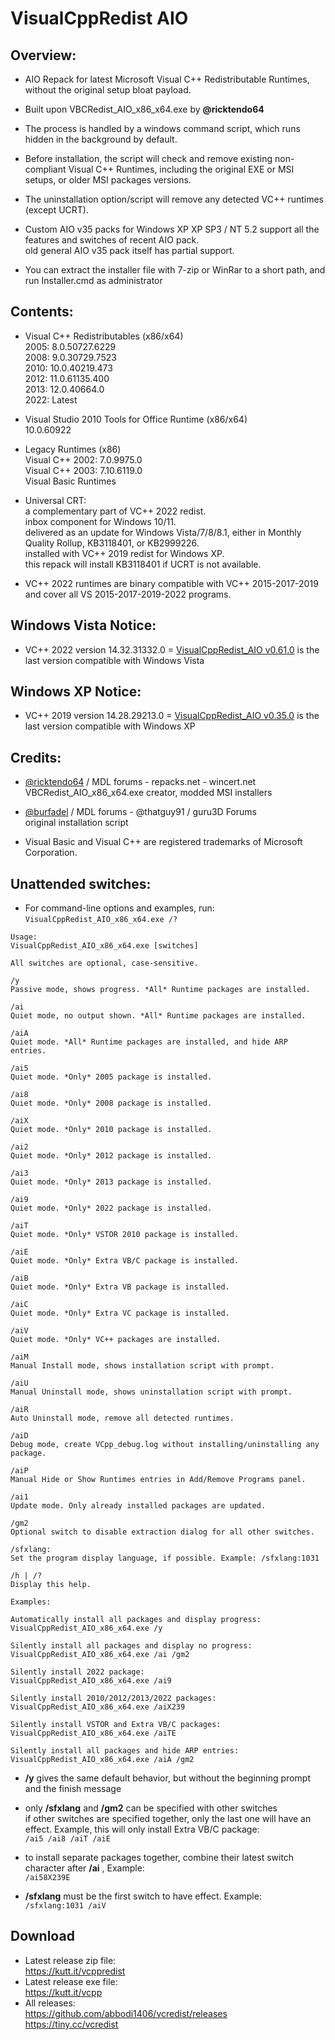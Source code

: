 # VisualCppRedist AIO

## Overview:

- AIO Repack for latest Microsoft Visual C++ Redistributable Runtimes, without the original setup bloat payload.

- Built upon VBCRedist_AIO_x86_x64.exe by **@ricktendo64**

- The process is handled by a windows command script, which runs hidden in the background by default.

- Before installation, the script will check and remove existing non-compliant Visual C++ Runtimes, including the original EXE or MSI setups, or older MSI packages versions.

- The uninstallation option/script will remove any detected VC++ runtimes (except UCRT).

- Custom AIO v35 packs for Windows XP XP SP3 / NT 5.2 support all the features and switches of recent AIO pack.  
old general AIO v35 pack itself has partial support.

- You can extract the installer file with 7-zip or WinRar to a short path, and run Installer.cmd as administrator

## Contents:

- Visual C++ Redistributables (x86/x64)  
2005: 8.0.50727.6229  
2008: 9.0.30729.7523  
2010: 10.0.40219.473  
2012: 11.0.61135.400  
2013: 12.0.40664.0  
2022: Latest

- Visual Studio 2010 Tools for Office Runtime (x86/x64)  
10.0.60922

- Legacy Runtimes (x86)  
Visual C++ 2002: 7.0.9975.0  
Visual C++ 2003: 7.10.6119.0  
Visual Basic Runtimes  

- Universal CRT:  
a complementary part of VC++ 2022 redist.  
inbox component for Windows 10/11.  
delivered as an update for Windows Vista/7/8/8.1, either in Monthly Quality Rollup, KB3118401, or KB2999226.  
installed with VC++ 2019 redist for Windows XP.  
this repack will install KB3118401 if UCRT is not available.  

- VC++ 2022 runtimes are binary compatible with VC++ 2015-2017-2019 and cover all VS 2015-2017-2019-2022 programs.

## Windows Vista Notice:

* VC++ 2022 version 14.32.31332.0 = [VisualCppRedist_AIO v0.61.0](https://github.com/abbodi1406/vcredist/releases/tag/v0.61.0) is the last version compatible with Windows Vista

## Windows XP Notice:

* VC++ 2019 version 14.28.29213.0 = [VisualCppRedist_AIO v0.35.0](https://github.com/abbodi1406/vcredist/releases/tag/v0.35.0) is the last version compatible with Windows XP

## Credits:

- [@ricktendo64](https://forums.mydigitallife.net/members/28038/) / MDL forums - repacks.net - wincert.net  
VBCRedist_AIO_x86_x64.exe creator,  modded MSI installers

- [@burfadel](https://forums.mydigitallife.net/members/84828/) / MDL forums - @thatguy91 / guru3D Forums  
original installation script

- Visual Basic and Visual C++ are registered trademarks of Microsoft Corporation.

## Unattended switches:

- For command-line options and examples, run:  
`VisualCppRedist_AIO_x86_x64.exe /?`

```
Usage:  
VisualCppRedist_AIO_x86_x64.exe [switches]

All switches are optional, case-sensitive.

/y  
Passive mode, shows progress. *All* Runtime packages are installed.

/ai  
Quiet mode, no output shown. *All* Runtime packages are installed.

/aiA  
Quiet mode. *All* Runtime packages are installed, and hide ARP entries.

/ai5  
Quiet mode. *Only* 2005 package is installed.

/ai8  
Quiet mode. *Only* 2008 package is installed.

/aiX  
Quiet mode. *Only* 2010 package is installed.

/ai2  
Quiet mode. *Only* 2012 package is installed.

/ai3  
Quiet mode. *Only* 2013 package is installed.

/ai9  
Quiet mode. *Only* 2022 package is installed.

/aiT  
Quiet mode. *Only* VSTOR 2010 package is installed.

/aiE  
Quiet mode. *Only* Extra VB/C package is installed. 
 
/aiB  
Quiet mode. *Only* Extra VB package is installed.

/aiC  
Quiet mode. *Only* Extra VC package is installed.

/aiV  
Quiet mode. *Only* VC++ packages are installed.

/aiM  
Manual Install mode, shows installation script with prompt.

/aiU  
Manual Uninstall mode, shows uninstallation script with prompt.

/aiR  
Auto Uninstall mode, remove all detected runtimes.

/aiD  
Debug mode, create VCpp_debug.log without installing/uninstalling any package.

/aiP  
Manual Hide or Show Runtimes entries in Add/Remove Programs panel.

/ai1  
Update mode. Only already installed packages are updated.

/gm2  
Optional switch to disable extraction dialog for all other switches.

/sfxlang:  
Set the program display language, if possible. Example: /sfxlang:1031

/h | /?  
Display this help.
```
```
Examples:

Automatically install all packages and display progress:  
VisualCppRedist_AIO_x86_x64.exe /y

Silently install all packages and display no progress:  
VisualCppRedist_AIO_x86_x64.exe /ai /gm2

Silently install 2022 package:  
VisualCppRedist_AIO_x86_x64.exe /ai9

Silently install 2010/2012/2013/2022 packages:  
VisualCppRedist_AIO_x86_x64.exe /aiX239

Silently install VSTOR and Extra VB/C packages:  
VisualCppRedist_AIO_x86_x64.exe /aiTE

Silently install all packages and hide ARP entries:  
VisualCppRedist_AIO_x86_x64.exe /aiA /gm2
```

- **/y** gives the same default behavior, but without the beginning prompt and the finish message  

- only **/sfxlang** and **/gm2** can be specified with other switches  
if other switches are specified together, only the last one will have an effect. Example, this will only install Extra VB/C package:  
`/ai5 /ai8 /aiT /aiE`

- to install separate packages together, combine their latest switch character after **/ai** , Example:  
`/ai58X239E`

- **/sfxlang** must be the first switch to have effect. Example:  
`/sfxlang:1031 /aiV`

## Download

- Latest release zip file:  
https://kutt.it/vcppredist
- Latest release exe file:  
https://kutt.it/vcpp
- All releases:  
https://github.com/abbodi1406/vcredist/releases  
https://tiny.cc/vcredist
